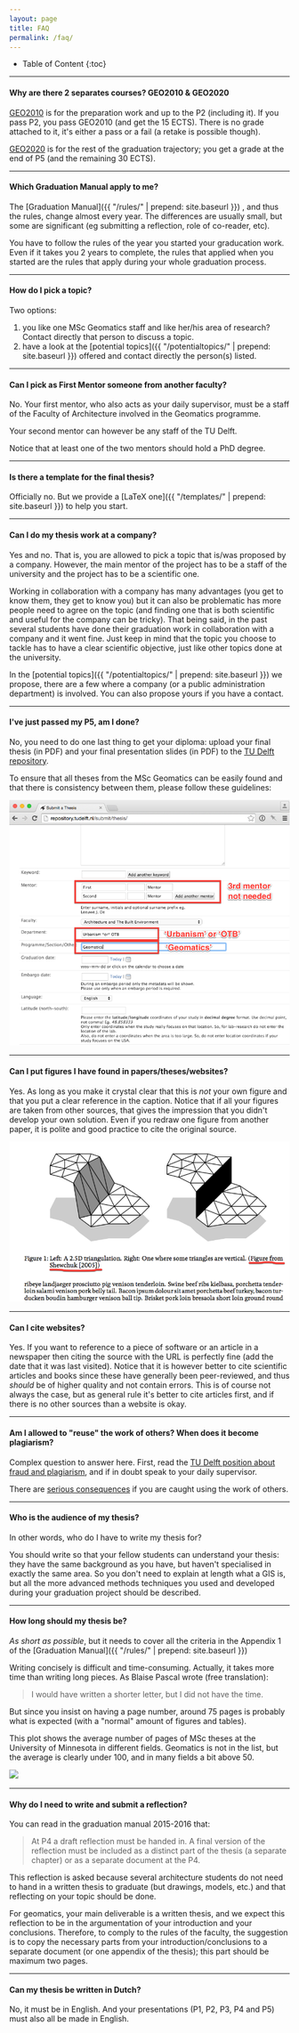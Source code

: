 ```yaml
---
layout: page
title: FAQ
permalink: /faq/
---
```



* Table of Content
{:toc}

- - -

#### Why are there 2 separates courses? GEO2010 & GEO2020

[GEO2010](http://www.studiegids.tudelft.nl/a101_displayCourse.do?course_id=35530) is for the preparation work and up to the P2 (including it).
If you pass P2, you pass GEO2010 (and get the 15 ECTS).
There is no grade attached to it, it's either a pass or a fail (a retake is possible though).

[GEO2020](http://www.studiegids.tudelft.nl/a101_displayCourse.do?course_id=35531) is for the rest of the graduation trajectory; you get a grade at the end of P5 (and the remaining 30 ECTS).

- - -

#### Which Graduation Manual apply to me?

The [Graduation Manual]({{ "/rules/" | prepend: site.baseurl }}) , and thus the rules, change almost every year.
The differences are usually small, but some are significant (eg submitting a reflection, role of co-reader, etc).

You have to follow the rules of the year you started your graducation work.
Even if it takes you 2 years to complete, the rules that applied when you started are the rules that apply during your whole graduation process.

- - -

#### How do I pick a topic?

Two options:

  1. you like one MSc Geomatics staff and like her/his area of research? Contact directly that person to discuss a topic.
  2. have a look at the [potential topics]({{ "/potentialtopics/" | prepend: site.baseurl }}) offered and contact directly the person(s) listed.

- - -

#### Can I pick as First Mentor someone from another faculty?

No. Your first mentor, who also acts as your daily supervisor, must be a staff of the Faculty of Architecture involved in the Geomatics programme.

Your second mentor can however be any staff of the TU Delft.

Notice that at least one of the two mentors should hold a PhD degree.

- - -

#### Is there a template for the final thesis?

Officially no.
But we provide a [LaTeX one]({{ "/templates/" | prepend: site.baseurl }}) to help you start.

- - -

#### Can I do my thesis work at a company?

Yes and no. That is, you are allowed to pick a topic that is/was proposed by a company.
However, the main mentor of the project has to be a staff of the university and the project has to be a scientific one.

Working in collaboration with a company has many advantages (you get to know them, they get to know you) but it can also be problematic has more people need to agree on the topic (and finding one that is both scientific and useful for the company can be tricky).
That being said, in the past several students have done their graduation work in collaboration with a company and it went fine.
Just keep in mind that the topic you choose to tackle has to have a clear scientific objective, just like other topics done at the university.

In the [potential topics]({{ "/potentialtopics/" | prepend: site.baseurl }}) we propose, there are a few where a company (or a public administration department) is involved.
You can also propose yours if you have a contact.

- - -

#### I've just passed my P5, am I done?

No, you need to do one last thing to get your diploma: upload your final thesis (in PDF) and your final presentation slides (in PDF) to the [TU Delft repository](http://repository.tudelft.nl/submit/thesis/).

To ensure that all theses from the MSc Geomatics can be easily found and that there is consistency between them, please follow these guidelines:

![](img/uploadrepo.png)


- - -

#### Can I put figures I have found in papers/theses/websites?

Yes. As long as you make it crystal clear that this is *not* your own figure and that you put a clear reference in the caption.
Notice that if all your figures are taken from other sources, that gives the impression that you didn't develop your own solution.
Even if you redraw one figure from another paper, it is polite and good practice to cite the original source.

![](img/citefig.png)


- - -

#### Can I cite websites?

Yes. If you want to reference to a piece of software or an article in a newspaper then citing the source with the URL is perfectly fine (add the date that it was last visited).
Notice that it is however better to cite scientific articles and books since these have generally been peer-reviewed, and thus *should* be of higher quality and not contain errors. 
This is of course not always the case, but as general rule it's better to cite articles first, and if there is no other sources than a website is okay.

- - -

#### Am I allowed to "reuse" the work of others? When does it become plagiarism?

Complex question to answer here.
First, read the [TU Delft position about fraud and plagiarism](http://studenten.tudelft.nl/en/students/legal-position/fraud-plagiarism/what-is-fraud/), and if in doubt speak to your daily supervisor.

There are [serious consequences](http://studenten.tudelft.nl/en/students/legal-position/fraud-plagiarism/consequences/) if you are caught using the work of others.


- - -

#### Who is the audience of my thesis?

In other words, who do I have to write my thesis for?

You should write so that your fellow students can understand your thesis: they have the same background as you have, but haven't specialised in exactly the same area.
So you don't need to explain at length what a GIS is, but all the more advanced methods techniques you used and developed during your graduation project should be described.

- - -

#### How long should my thesis be?

*As short as possible*, but it needs to cover all the criteria in the Appendix 1 of the [Graduation Manual]({{ "/rules/" | prepend: site.baseurl }})

Writing concisely is difficult and time-consuming.
Actually, it takes more time than writing long pieces.
As Blaise Pascal wrote (free translation):

> I would have written a shorter letter, but I did not have the time.

But since you insist on having a page number, around 75 pages is probably what is expected (with a "normal" amount of figures and tables). 

This plot shows the average number of pages of MSc theses at the University of Minnesota in different fields.
Geomatics is not in the list, but the average is clearly under 100, and in many fields a bit above 50.

[![](http://i1.wp.com/flowingdata.com/wp-content/uploads/2015/06/Thesis-lengths.png?fit=620%2C9999)](http://flowingdata.com/2015/06/09/length-of-the-average-masters-thesis/)

- - -

#### Why do I need to write and submit a reflection?

You can read in the graduation manual 2015-2016 that:

> At P4 a draft reflection must be handed in. A final version of the reflection must be included as a distinct part of the thesis (a separate chapter) or as a separate document at the P4.

This reflection is asked because several architecture students do not need to hand in a written thesis to graduate (but drawings, models, etc.) and that reflecting on your topic should be done.

For geomatics, your main deliverable is a written thesis, and we expect this reflection to be in the argumentation of your introduction and your conclusions. 
Therefore, to comply to the rules of the faculty, the suggestion is to copy the necessary parts from your introduction/conclusions to a separate document (or one appendix of the thesis); this part should be maximum two pages.


- - -

#### Can my thesis be written in Dutch?

No, it must be in English. And your presentations (P1, P2, P3, P4 and P5) must also all be made in English.


<!-- ### how about the scope of related work? -->

